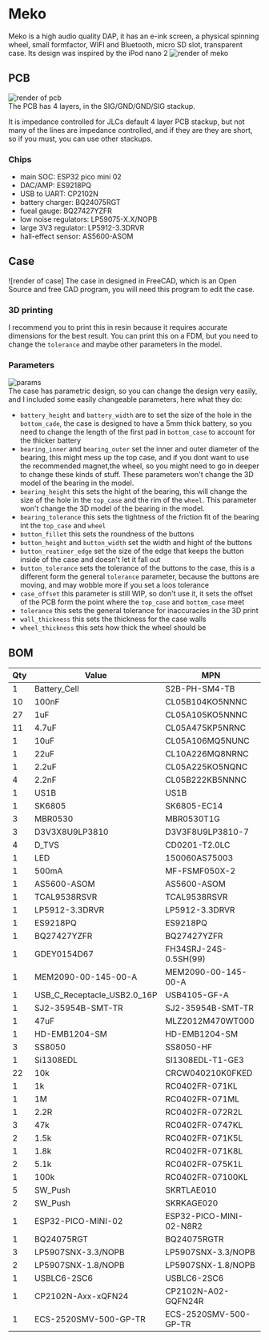 # Meko
Meko is a high audio quality DAP, it has an e-ink screen, a physical spinning wheel, small formfactor, WIFI and Bluetooth, micro SD slot, transparent case. Its design was inspired by the iPod nano 2
![render of meko](https://hc-cdn.hel1.your-objectstorage.com/s/v3/83b9b50cc86617301cda5601078db6ff36537eb6_0049.png)

## PCB 

![render of pcb]()  
The PCB has 4 layers, in the SIG/GND/GND/SIG stackup.  
  
It is impedance controlled for JLCs default 4 layer PCB stackup, but not many of the lines are impedance controlled, and if they are they are short, so if you must, you can use other stackups.

### Chips

- main SOC: ESP32 pico mini 02
- DAC/AMP: ES9218PQ
- USB to UART: CP2102N
- battery charger: BQ24075RGT
- fueal gauge: BQ27427YZFR
- low noise regulators: LP59075-X.X/NOPB
- large 3V3 regulator: LP5912-3.3DRVR
- hall-effect sensor: AS5600-ASOM

## Case 

![render of case]
The case in designed in FreeCAD, which is an Open Source  and free CAD program, you will need this program to edit the case.

### 3D printing 

I recommend you to print this in resin because it requires accurate dimensions for the best result. You can print this on a FDM, but you need to change the `tolerance` and maybe other parameters in the model.

### Parameters

![params](https://hc-cdn.hel1.your-objectstorage.com/s/v3/28701e145fee447792843a0d50e1efcada36852c_screenshot_20250621_093625.png)  
The case has parametric design, so you can change the design very easily, and I included some easily changeable parameters, here what they do:

- `battery_height` and `battery_width` are to set the size of the hole in the `bottom_cade`, the case is designed to have a 5mm thick battery, so you need to change the length of the first pad in `bottom_case` to account for the thicker battery 
- `bearing_inner` and `bearing_outer` set the inner and outer diameter of the bearing, this might mess up the top case, and if you dont want to use the recommended magnet,the wheel, so you might need to go in deeper to change these kinds of stuff. These parameters won't change the 3D model of the bearing in the model. 
- `bearing_height` this sets the hight of the bearing, this will change the size of the hole in the `top_case` and the rim of the `wheel`. This parameter won't change the 3D model of the bearing in the model. 
- `bearing_tolerance` this sets the tightness of the friction fit of the bearing int the `top_case` and `wheel`
- `button_fillet` this sets the roundness of the buttons 
- `button_height` and `button_width` set the width and hight of the buttons 
- `button_reatiner_edge` set the size of the edge that keeps the button inside of the case and doesn't let it fall out 
- `button_tolerance` sets the tolerance of the buttons to the case, this is a different form the general `tolerance` parameter, because the buttons are moving, and may wobble more if you set a loos tolerance
- `case_offset` this parameter is still WIP, so don't use it, it sets the offset of the PCB form the point where the `top_case` and `bottom_case` meet 
- `tolerance` this sets the general tolerance for inaccuracies in the 3D print 
- `wall_thickness` this sets the thickness for the case walls 
- `wheel_thickness` this sets how thick the wheel should be 

## BOM 


|Qty|Value                      |MPN                    |
|---|---------------------------|-----------------------|
|1  |Battery_Cell               |S2B-PH-SM4-TB          |
|10 |100nF                      |CL05B104KO5NNNC        |
|27 |1uF                        |CL05A105KO5NNNC        |
|11 |4.7uF                      |CL05A475KP5NRNC        |
|1  |10uF                       |CL05A106MQ5NUNC        |
|1  |22uF                       |CL10A226MQ8NRNC        |
|1  |2.2uF                      |CL05A225KO5NQNC        |
|4  |2.2nF                      |CL05B222KB5NNNC        |
|1  |US1B                       |US1B                   |
|1  |SK6805                     |SK6805-EC14            |
|3  |MBR0530                    |MBR0530T1G             |
|3  |D3V3X8U9LP3810             | D3V3F8U9LP3810-7      |
|4  |D_TVS                      | CD0201-T2.0LC         |
|1  |LED                        |150060AS75003          |
|1  |500mA                      |MF-FSMF050X-2          |
|1  |AS5600-ASOM                |AS5600-ASOM            |
|1  |TCAL9538RSVR               |TCAL9538RSVR           |
|1  |LP5912-3.3DRVR             |LP5912-3.3DRVR         |
|1  |ES9218PQ                   |ES9218PQ               |
|1  |BQ27427YZFR                |BQ27427YZFR            |
|1  |GDEY0154D67                |FH34SRJ-24S-0.5SH(99)  |
|1  |MEM2090-00-145-00-A        |MEM2090-00-145-00-A    |
|1  |USB_C_Receptacle_USB2.0_16P|USB4105-GF-A           |
|1  |SJ2-35954B-SMT-TR          | SJ2-35954B-SMT-TR     |
|1  |47uF                       |MLZ2012M470WT000       |
|1  |HD-EMB1204-SM              | HD-EMB1204-SM         |
|3  |SS8050                     |SS8050-HF              |
|1  |Si1308EDL                  |SI1308EDL-T1-GE3       |
|22 |10k                        |CRCW040210K0FKED       |
|1  |1k                         |RC0402FR-071KL         |
|1  |1M                         |RC0402FR-071ML         |
|1  |2.2R                       |RC0402FR-072R2L        |
|3  |47k                        |RC0402FR-0747KL        |
|2  |1.5k                       |RC0402FR-071K5L        |
|1  |1.8k                       |RC0402FR-071K8L        |
|2  |5.1k                       |RC0402FR-075K1L        |
|1  |100k                       |RC0402FR-07100KL       |
|5  |SW_Push                    |SKRTLAE010             |
|2  |SW_Push                    |SKRKAGE020             |
|1  |ESP32-PICO-MINI-02         |ESP32-PICO-MINI-02-N8R2|
|1  |BQ24075RGT                 |BQ24075RGTR            |
|3  |LP5907SNX-3.3/NOPB         |LP5907SNX-3.3/NOPB     |
|2  |LP5907SNX-1.8/NOPB         |LP5907SNX-1.8/NOPB     |
|1  |USBLC6-2SC6                |USBLC6-2SC6            |
|1  |CP2102N-Axx-xQFN24         |CP2102N-A02-GQFN24R    |
|1  |ECS-2520SMV-500-GP-TR      |ECS-2520SMV-500-GP-TR  |

